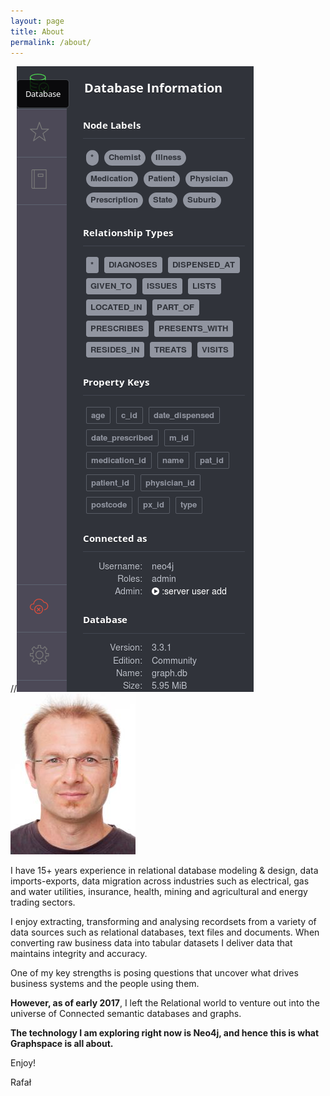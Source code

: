 ```yaml
---
layout: page
title: About
permalink: /about/
---
```


//![Graph.db already contains nodes and relationships](/assets/images/graph_nodes_present.png)
    <img class="img-circle" src="/assets/images/rmj_mini_photo_.jpg">

I have 15+ years experience in relational database modeling & design, data imports-exports, data migration across industries such as electrical, gas and water utilities, insurance, health, mining and agricultural and energy trading sectors.

I enjoy extracting, transforming and analysing recordsets from a variety of data sources such as relational databases, text files and documents. When converting raw business data into tabular datasets I deliver data that maintains integrity and accuracy.

One of my key strengths is posing questions that uncover what drives business systems and the people using them. 

<b>However, as of early 2017</b>, I left the Relational world to venture out into the universe of Connected semantic databases and graphs.

<b>The technology I am exploring right now is Neo4j, and hence this is what Graphspace is all about.</b>

Enjoy!

Rafał
